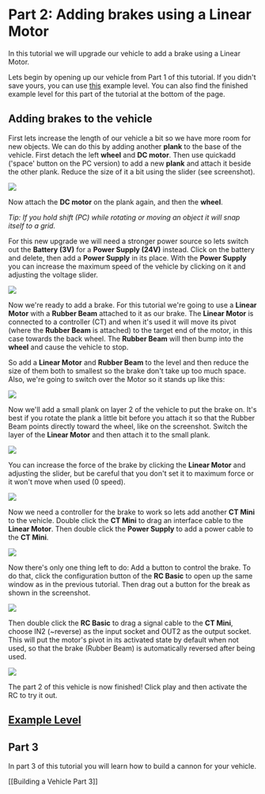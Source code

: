# Part 2: Adding brakes using a Linear Motor
In this tutorial we will upgrade our vehicle to add a brake using a Linear Motor.

Lets begin by opening up our vehicle from Part 1 of this tutorial. If you didn't save yours, you can use [this](http://archive.principiagame.com/level/5356) example level. You can also find the finished example level for this part of the tutorial at the bottom of the page.

## Adding brakes to the vehicle
First lets increase the length of our vehicle a bit so we have more room for new objects. We can do this by adding another **plank** to the base of the vehicle. First detach the left **wheel** and **DC motor**. Then use quickadd ('space' button on the PC version) to add a new **plank** and attach it beside the other plank. Reduce the size of it a bit using the slider (see screenshot).

![](https://i.imgur.com/JCmSCBF.png)

Now attach the **DC motor** on the plank again, and then the **wheel**.

*Tip: If you hold shift (PC) while rotating or moving an object it will snap itself to a grid.*

For this new upgrade we will need a stronger power source so lets switch out the **Battery (3V)** for a **Power Supply (24V)** instead. Click on the battery and delete, then add a **Power Supply** in its place. With the **Power Supply** you can increase the maximum speed of the vehicle by clicking on it and adjusting the voltage slider.

![](https://i.imgur.com/4UjwSp9.png)

Now we're ready to add a brake. For this tutorial we're going to use a **Linear Motor** with a **Rubber Beam** attached to it as our brake. The **Linear Motor** is connected to a controller (CT) and when it's used it will move its pivot (where the **Rubber Beam** is attached) to the target end of the motor, in this case towards the back wheel. The **Rubber Beam** will then bump into the **wheel** and cause the vehicle to stop.

So add a **Linear Motor** and **Rubber Beam** to the level and then reduce the size of them both to smallest so the brake don't take up too much space.
Also, we're going to switch over the Motor so it stands up like this:

![](https://i.imgur.com/trJmFrL.png)

Now we'll add a small plank on layer 2 of the vehicle to put the brake on. It's best if you rotate the plank a little bit before you attach it so that the Rubber Beam points directly toward the wheel, like on the screenshot. Switch the layer of the **Linear Motor** and then attach it to the small plank.

![](https://i.imgur.com/GNEku6n.png)

You can increase the force of the brake by clicking the **Linear Motor** and adjusting the slider, but be careful that you don't set it to maximum force or it won't move when used (0 speed).

![](https://i.imgur.com/YYUMVQU.png)

Now we need a controller for the brake to work so lets add another **CT Mini** to the vehicle. Double click the **CT Mini** to drag an interface cable to the **Linear Motor**. Then double click the **Power Supply** to add a power cable to the **CT Mini**.

![](https://i.imgur.com/59Q31uh.png)

Now there's only one thing left to do: Add a button to control the brake. To do that, click the configuration button of the **RC Basic** to open up the same window as in the previous tutorial. Then drag out a button for the break as shown in the screenshot.

![](https://i.imgur.com/gsxsNvU.png)

Then double click the **RC Basic** to drag a signal cable to the **CT Mini**, choose IN2 (~reverse) as the input socket and OUT2 as the output socket. This will put the motor's pivot in its activated state by default when not used, so that the brake (Rubber Beam) is automatically reversed after being used.

![](https://i.imgur.com/QyUz784.png)

The part 2 of this vehicle is now finished! Click play and then activate the RC to try it out.

## [Example Level](http://archive.principiagame.com/level/5383)

## Part 3
In part 3 of this tutorial you will learn how to build a cannon for your vehicle.

[[Building a Vehicle Part 3]]